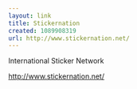 ```yaml
---
layout: link
title: Stickernation
created: 1089908319
url: http://www.stickernation.net/
---
```

International Sticker Network

http://www.stickernation.net/
